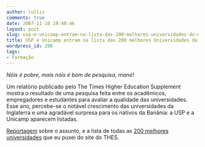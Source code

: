 ```yaml
---
author: lullis
comments: true
date: 2007-11-10 19:40:46
layout: post
slug: usp-e-unicamp-entram-na-lista-das-200-melhores-universidades-do-mundo
title: USP e Unicamp entram na lista das 200 melhores Universidades do mundo.
wordpress_id: 208
tags:
- Formação
---
```


_Nóis é pobre, mais nóis é bom de pesquisa, mané!_

Um relatório publicado pelo The Times Higher Education Supplement mostra o resultado de uma pesquisa feita entre os acadêmicos, empregadores e estudantes para avaliar a qualidade das universidades. Esse ano, percebe-se o notável crescimento das universidades da Inglaterra e uma agradável surpresa para os nativos da Banânia: a USP e a Unicamp aparecem listadas.

[Reportagem](http://noticias.uol.com.br/educacao/ultnot/bbc/2007/11/08/ult3278u11.jhtm) sobre o assunto, e a lista de todas as [200 melhores universidades](http://top200.jottit.com) que eu puxei do site do THES.
